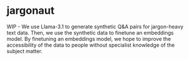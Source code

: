 # jargonaut
WIP - We use Llama-3.1 to generate synthetic Q&amp;A pairs for jargon-heavy text data. Then, we use the synthetic data to finetune an embeddings model. By finetuning an embeddings model, we hope to improve the accessibility of the data to people without specialist knowledge of the subject matter. 
